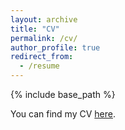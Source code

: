 ```yaml
---
layout: archive
title: "CV"
permalink: /cv/
author_profile: true
redirect_from:
  - /resume
---
```


{% include base_path %}

You can find my CV [here](https://drive.google.com/file/d/1-tiirqkAZKRZL7vX3DFRuJ_HWZ4MXdm4/view?usp=sharing).
